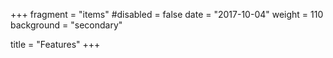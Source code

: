 +++
fragment = "items"
#disabled = false
date = "2017-10-04"
weight = 110
background = "secondary"

title = "Features"
+++